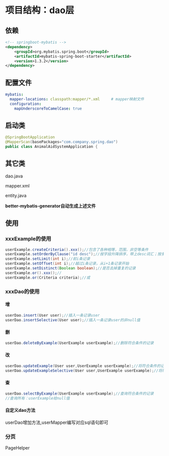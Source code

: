 # 项目结构：dao层



## 依赖

```xml
<!-- springboot-mybatis -->
<dependency>
    <groupId>org.mybatis.spring.boot</groupId>
    <artifactId>mybatis-spring-boot-starter</artifactId>
    <version>1.3.2</version>
</dependency>
```

## 配置文件

```yml
mybatis:
  mapper-locations: classpath:mapper/*.xml     # mapper映射文件
  configuration:
    mapUnderscoreToCamelCase: true
```



## 启动类

```java
@SpringBootApplication
@MapperScan(basePackages="com.company.spring.dao")
public class AnimalAidSystemApplication {
```

## 其它类

dao.java

mapper.xml

entity.java

**better-mybatis-generator自动生成上述文件**



## 使用

### xxxExample的使用

```java
userExample.createCriteria().xxx();//包含了各种相等，范围，非空等条件
userExample.setOrderByClause("id desc");//按字段升降排序，带上desc词汇；按多个字段排序待查证
userExample.setLimit(int i);//前i条记录
userExample.setOffset(int i);//越过i条记录，从i+1条记录开始
userExample.setDistinct(Boolean boolean);//是否去掉重复的记录
userExample.or().xxx();//
userExample.or(Criteria criteria);//或
```



### xxxDao的使用

#### 增

```java
userDao.insert(User user);//插入一条记录user
userDao.insertSelective(User user);//插入一条记录user的非null值
```

#### 删

```java
userDao.deleteByExample(UserExample userExample);//删除符合条件的记录
```

#### 改

```java
userDao.updateExample(User user,UserExample userExample);//将符合条件的记录修改为user的值
userDao.updateExampleSelective(User user,UserExample userExample);//将符合条件的记录修改为user的非null值
```

#### 查

```java
userDao.selectByExample(UserExample userExample);//查询符合条件的记录
//查询所有：userExample给null值
```

#### 自定义dao方法

userDao增加方法,userMapper编写对应sql语句即可



### 分页

PageHelper

